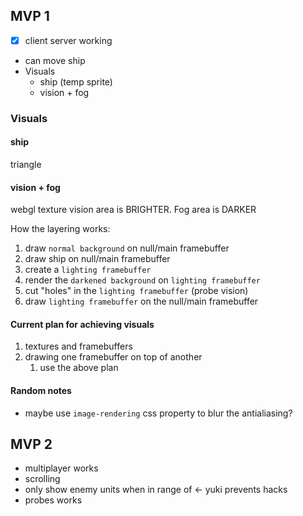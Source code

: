 ## MVP 1

-   [x] client server working
-   can move ship
-   Visuals
    -   ship (temp sprite)
    -   vision + fog

### Visuals

#### ship

triangle

#### vision + fog

webgl
texture
vision area is BRIGHTER. Fog area is DARKER

How the layering works:

1. draw `normal background` on null/main framebuffer
2. draw ship on null/main framebuffer
3. create a `lighting framebuffer`
4. render the `darkened background` on `lighting framebuffer`
5. cut "holes" in the `lighting framebuffer` (probe vision)
6. draw `lighting framebuffer` on the null/main framebuffer

#### Current plan for achieving visuals

1. textures and framebuffers
2. drawing one framebuffer on top of another
    1. use the above plan

#### Random notes

-   maybe use `image-rendering` css property to blur the antialiasing?

## MVP 2

-   multiplayer works
-   scrolling
-   only show enemy units when in range of <- yuki prevents hacks
-   probes works
